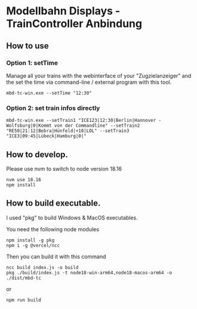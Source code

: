 # Modellbahn Displays - TrainController Anbindung
## How to use
### Option 1: setTime
Manage all your trains with the webinterface of your "Zugzielanzeiger" and the set the time via command-line / external program with this tool. 
    
    mbd-tc-win.exe --setTime "12:30"
### Option 2: set train infos directly
 
    
    mbd-tc-win.exe --setTrain1 "ICE123|12:30|Berlin|Hannover - Wolfsburg|0|Kommt von der Commandline" --setTrain2 "RE50|21:12|Bebra|Hünfeld|+10|LOL" --setTrain3 "ICE3|09:45|Lübeck|Hamburg|0|"

## How to develop.
Please use nvm to switch to node version 18.16
    
    nvm use 18.16
    npm install



## How to build executable.
I used "pkg" to build Windows & MacOS executables.

You need the following node modules
 
    npm install -g pkg
    npm i -g @vercel/ncc

Then you can build it with this command

    ncc build index.js -o build
    pkg ./build/index.js -t node18-win-arm64,node18-macos-arm64 -o ./dist/mbd-tc
or 
    
    npm run build